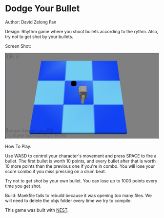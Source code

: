 # Dodge Your Bullet

Author: David Zelong Fan

Design: Rhythm game where you shoot bullets according to the rythm. Also, try not to get shot by your bullets.

Screen Shot:

![Screen Shot](screenshot.png)

How To Play:

Use WASD to control your character's movement and press SPACE to fire a bullet. The first bullet is worth 10 points, and every bullet after that is worth 10 more points than the previous one if you're in combo. You will lose your score combo if you miss pressing on a drum beat.

Try not to get shot by your own bullet. You can lose up to 1000 points every time you get shot.

Build:
Maekfile fails to rebuild because it was opening too many files. We will need to delete the objs folder every time we try to compile.

This game was built with [NEST](NEST.md).
